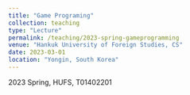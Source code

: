```yaml
---
title: "Game Programing"
collection: teaching
type: "Lecture"
permalink: /teaching/2023-spring-gameprogramming
venue: "Hankuk University of Foreign Studies, CS"
date: 2023-03-01
location: "Yongin, South Korea"
---
```


2023 Spring, HUFS, T01402201